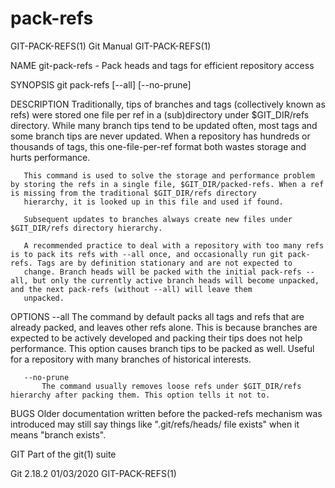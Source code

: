  # pack-refs 
GIT-PACK-REFS(1)                                                                                  Git Manual                                                                                 GIT-PACK-REFS(1)

NAME
       git-pack-refs - Pack heads and tags for efficient repository access

SYNOPSIS
       git pack-refs [--all] [--no-prune]

DESCRIPTION
       Traditionally, tips of branches and tags (collectively known as refs) were stored one file per ref in a (sub)directory under $GIT_DIR/refs directory. While many branch tips tend to be updated often,
       most tags and some branch tips are never updated. When a repository has hundreds or thousands of tags, this one-file-per-ref format both wastes storage and hurts performance.

       This command is used to solve the storage and performance problem by storing the refs in a single file, $GIT_DIR/packed-refs. When a ref is missing from the traditional $GIT_DIR/refs directory
       hierarchy, it is looked up in this file and used if found.

       Subsequent updates to branches always create new files under $GIT_DIR/refs directory hierarchy.

       A recommended practice to deal with a repository with too many refs is to pack its refs with --all once, and occasionally run git pack-refs. Tags are by definition stationary and are not expected to
       change. Branch heads will be packed with the initial pack-refs --all, but only the currently active branch heads will become unpacked, and the next pack-refs (without --all) will leave them
       unpacked.

OPTIONS
       --all
           The command by default packs all tags and refs that are already packed, and leaves other refs alone. This is because branches are expected to be actively developed and packing their tips does
           not help performance. This option causes branch tips to be packed as well. Useful for a repository with many branches of historical interests.

       --no-prune
           The command usually removes loose refs under $GIT_DIR/refs hierarchy after packing them. This option tells it not to.

BUGS
       Older documentation written before the packed-refs mechanism was introduced may still say things like ".git/refs/heads/<branch> file exists" when it means "branch <branch> exists".

GIT
       Part of the git(1) suite

Git 2.18.2                                                                                        01/03/2020                                                                                 GIT-PACK-REFS(1)
